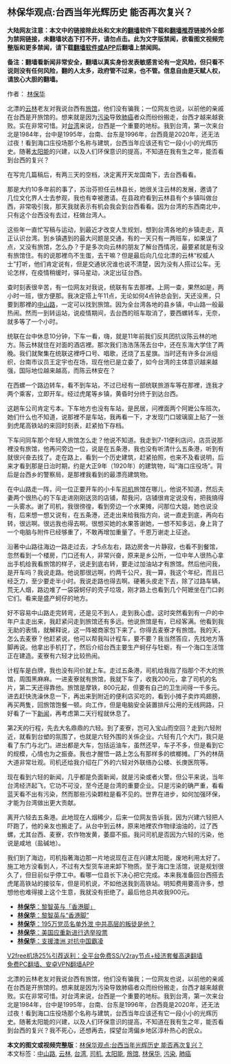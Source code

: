  <h2>林保华观点:台西当年光辉历史 能否再次复兴？</h2> <p class="notice"><b>大陆网友注意：本文中的链接除此处和文末的<a href="https://github.com/bannedbook/fanqiang" >翻墙</a>软件下载和<a href="https://github.com/killgcd/justmysocks/blob/master/README.md">翻墙推荐</a>链接外全部为禁网链接，未翻墙状态下打不开，请勿点击。此为文字版禁闻，欲看图文视频完整版和更多禁闻，请下载<a href="https://github.com/bannedbook/fanqiang">翻墙软件或APP</a>后翻墙上禁闻网。</p><p>备注：翻墙看新闻非常安全，翻墙以真实身份发表敏感言论有一定风险，但只看不说则没有任何风险，翻的人太多，政府管不过来，也不管。信息自由是天赋人权，请放心大胆的翻墙。</b></p>  <div class="entry"> <p>作者： <span class='wp_keywordlink'><a href="https://www.bannedbook.org/forum10/topic383.html" title="林保华" target="_blank">林保华</a></span></p> <p id="summary">北漂的<a href="https://www.bannedbook.org/bnews/tag/%E4%BA%91%E6%9E%97/" class="st_tag internal_tag" rel="tag" title="标签 云林 下的日志">云林</a>老友对我说台西有<a href="https://www.bannedbook.org/bnews/tag/%E6%97%85%E9%A6%86/" class="st_tag internal_tag" rel="tag" title="标签 旅馆 下的日志">旅馆</a>，他们没有骗我；一位网友也说，以前他的亲戚在台西是开旅馆的。想来就是因为<a href="https://www.bannedbook.org/bnews/tag/%e6%b1%a1%e6%9f%93/" class="st_tag internal_tag" rel="tag" title="标签 污染 下的日志">污染</a>导致<a href="https://www.bannedbook.org/bnews/tag/%e8%82%ba%e7%99%8c/" class="st_tag internal_tag" rel="tag" title="标签 肺癌 下的日志">肺癌</a>者众而纷纷搬走，台西才越来越衰败。实在非常可惜。对<a href="https://www.bannedbook.org/bnews/tag/%e5%8f%b0%e6%b9%be/" class="st_tag internal_tag" rel="tag" title="标签 台湾 下的日志">台湾</a>来说，台西是一个重要的地标。我到台湾，第一次来台北是1984年，台中是1995年，台南、台东是1996年，台西竟是2020年，还无法过夜！看到海口庒役场那个名称与建筑，台西当年应该还有它一段小小的光辉历史。随著<a href="https://www.bannedbook.org/bnews/tag/%e5%a4%aa%e9%98%b3%e8%83%bd/" class="st_tag internal_tag" rel="tag" title="标签 太阳能 下的日志">太阳能</a>的兴建，以及人们环保意识的提高，不知道在我有生之年，能否看到台西的复兴？</p> <p>在写完几篇稿后，有两三天的空档，决定离开天龙国南下，去台西看看。</p> <p>那是大约10多年前的事了，苏治芬担任云林县长，她很关注云林的发展，邀请了几位文化界人士去参观，我也有幸被邀请。在县政府看到云林县有个乡镇叫做台西，非常吸引我，那天我就表示有机会我会到台西看看。因为台湾的东西南北中，只有这个台西没有去过，枉做台湾人。</p>  <p>这些年一直忙写稿与运动，到最近才改变人生规划，想到台湾各地的乡镇走走，真正认识台湾。到乡镇遇到的最大问题是交通，有的一天只有一两班车，如果误了点，又没有旅馆，怎么办？于是多次向云林的朋友了解台西情况，最要紧就是有没有旅馆住。有的说那裡鸟不生蛋，去干嘛？但是最后向几位北漂的云林“权威人士”打听，他们肯定说有，但是交通状况谁也说不清楚，因为没有人搭过公车。无论怎样，在疫情稍缓时，驿马星动，决定出征台西。</p> <p>查时刻表很辛苦，有一位网友对我说，统联有车去那裡。上网一查，果然如是，两小时一班，很方便那。我决定搭上午11点，无论如何4点钟总会到，天还没黑，只要到那裡的<a href="https://www.bannedbook.org/bnews/tag/%E4%B8%AD%E5%B1%B1%E8%B7%AF/" class="st_tag internal_tag" rel="tag" title="标签 中山路 下的日志">中山路</a>，一定可以找到旅馆。因为全台湾各地的县乡镇，中山路一般最热闹。然而一到转运站，说疫情期间，去台西的班车取消了，要西螺转车，无奈，就多等了一个小时。</p> <p>统联在台中休息10分钟，下车一看，嗨，就是11年前我们反共团抗议陈云林的地方。陈云林就住在对面的酒店裡。那次我们浩浩荡荡去台中，还在东海大学住了两晚。我们就聚集在统联这裡呼口号、唱歌，还烧了五星旗。当时还有许多台派组织，台南市议员王定宇也在场，现在他已是立委了，如今台湾的主体意识越来越强，国际地位越来越高，而陈云林安在？</p> <p>在西螺一个路边转车，看不到车站，不过已经有一部统联旅游车等在那裡，连我才两个乘客，立即开车。经过虎尾等乡镇，黄昏时分终于到达台西。</p>  <p>这趟车公司肯定亏本。下车地方也没有车站，是民居，问裡面两个阿嬷公车班次，她们什么也不知道，说那裡不是车站，我再看一下，才发现门口玻璃窗上贴了一张到虎尾高铁站的来回时刻表，赶紧拍下存档。</p> <p>下车问同车那个年轻人旅馆怎么走？他说不知道。我走到7-11便利店问，店员说那裡没有旅馆，他再问旁边一位，说是在五条港，我也没有听清什么五条港，听到有就很兴奋去找了。走在路上，看到一个历史建筑，赶紧拍照，也来不及看说明，后来才看到那是日治时期，约是大正9年（1920年）的建筑物，叫“海口庒役场”。背后是台西乡的警察局，是那裡我看到的最漂亮建筑物。</p> <p>在中山路走一阵，问一位正要开车的小卡车<a href="https://www.bannedbook.org/bnews/tag/%e5%8f%b8%e6%9c%ba/" class="st_tag internal_tag" rel="tag" title="标签 司机 下的日志">司机</a>旅馆在哪儿，他说不知道，然后夫妻两个很热心的下车走进刚刚送货的店铺，帮我问，店铺很肯定说没有，把我搞得一头雾水。谢了司机，我很徬徨，看到旁边一个水果摊，问那位大姐，她也说没有，后来想一想又说有，在五条港，还走出来给我指方向，说一直走到底，再向右转，很远啊。很远我也得去啊。很想买她的水果答谢她，一想不知多远，身上背了一个电脑与附件已经够重了，不敢再增加重量了。千恩万谢走上征途。</p> <p>沿著中山路往海边一路走过去，才5点左右，路边房舍一片静寂，也看不到餐馆，忽然看到一个楼房，门口还有人，非常兴奋，原来是乡公所，一位中年人很热心拿出手机给我看旅馆的样子，说走到底右转，要走过加油站才有旅馆。然后他问我，是开车吗？我说走路。他说那很远啊，约两千公尺，我一算，我这个年纪，而且已经乏力，至少要走半小时。我说走路也得去啊。硬著头皮走下去，除了过路车辆，荒无人烟，路边堆了一袋袋蚵仔的壳子垃圾，刚才路上也看到几个阿嬷坐在门口剥它们。看来是盛产蚵仔的地方。</p>  <p>好不容易中山路走完转弯，还是见不到人，走到我心虚。这时突然看到有一户的中年户主走出来，我赶紧问走到旅馆还有多远。他说旅馆是有，已经客满。他看到我无助的表情，就解释说，这一阵被商家包下来了。你得去麦寮才有旅馆。我的天，怎么去麦寮？他赶紧说，他可以帮我叫计程车，要不要？我当然答应，先找地方落脚再说。他拿出手机打了，然后介绍台西主要生产蚵仔与牡蛎，有一个海口生活馆正在建造。麦寮有六轻才比较热闹。</p> <p>计程车是白牌，我也没有问价就上车。走过五条港，司机给我指了指那个不大的旅馆，周围黑麻麻。一进麦寮就有旅馆，我就下车了，收我200元，拿了司机的名片，第二天还得靠他。旅馆是摩铁，800元起，但要有自己的卫生间得一千多元。进去赶快洗澡休息一下，再出来到附近的便利店买吃的，看到小摊子卖炸鸡翅膀，再买两隻，回旅馆饱餐一顿。向工作，但是电脑安全装置排斥公用的无线网路，只好看了一下<span class='wp_keywordlink_affiliate'><a href="https://www.bannedbook.org/" title="新闻">新闻</a></span>，再考虑第二天行程就休息了。</p> <p>第2天的行程，先去大名鼎鼎的六轻。到了麦寮，岂可入宝山而空回？走到六轻附近，就看到台塑的氛围了，也就是六轻外围的关係企业。六轻有几个大门，我只是看了东门与北门。进出都是大车，包括运油车，虽然还早，车子不多，但是看到它的规模，心情也为之振奋。我也才醒悟一路上怎么有那样多的槟榔摊。厂外的林荫大道非常壮观。司机还给我介绍在厂外的六轻对外联络办公楼、长庚医院等。</p> <p>现在看到六轻的新闻，几乎都是负面新闻，就是污染或者火警。但公平来说，当年台湾经济起飞，它功不可没，至今还是台湾的重要企业。只是污染的确严重，看看蓝天看不出有污染，然而那些污染颗粒是看不见的。世界在进步，如何加强环保，才能为台湾做出更大贡献。</p>  <p>离开六轻去五条港。此地现在人烟稀少，后来一位网友告诉我，因为兴建六轻把人吓跑了，他的亲友也搬走了。从台中到云林，原来地裡农作物绿油油的，过了西螺，尤其台西、麦寮，农作物发黄，萎靡不振。我问司机是否因为六轻的污染，他说是咸地（盐碱地）。</p> <p>我们到了海边，司机指著海边那一片地说现在正在兴建太阳能，废地利用太好了。施工地方没看到人，不过有大型货车进来卸下物质。至于海口生活馆，说是规划很久了，但目前似乎停工中。看哪一位县长下决心把它完成。本来我准备回台西搭去虎尾高铁站的接驳车，但是司机说，不如他送我到高铁站。明知费用要高许多，想想他也难得接上这个生意，我就没有拒绝了。最后他总共收我900元。</p> <ul class='op-related-articles' title='相关阅读'> <li><a href='https://www.bannedbook.org/bnews/baitai/20201217/1449637.html' target='_blank'><b>林保华</b>：黎智英与「香港脚」</a></li> <li><a href='https://www.bannedbook.org/bnews/comments/20201217/1449504.html' target='_blank'><b>林保华</b>：黎智英与“香港脚”</a></li> <li><a href='https://www.bannedbook.org/bnews/comments/20201214/1447402.html' target='_blank'><b>林保华</b>：195万党员名单外泄 中共高层的叛徒是他？</a></li> <li><a href='https://www.bannedbook.org/bnews/baitai/20201209/1444576.html' target='_blank'><b>林保华</b>：美国应重新进行选举投票</a></li> <li><a href='https://www.bannedbook.org/bnews/baitai/20201202/1440703.html' target='_blank'><b>林保华</b>：支援澳洲 对抗中国霸凌</a></li> </ul> <p class="texttj"> <a href="https://www.bannedbook.org/forum23/topic22702.html" target="_blank">V2free机场25%引荐返利：全平台免费SS/V2ray节点+经济套餐高速翻墙</a><br/> <a href="https://github.com/bannedbook/fanqiang/wiki/%E7%A6%81%E9%97%BB%E7%BD%91%E5%AE%89%E5%8D%93%E7%BF%BB%E5%A2%99%E6%96%B0%E9%97%BBAPP" target="_blank">免费PC翻墙、安卓VPN翻墙APP</a></p><p>北漂的云林老友对我说台西有旅馆，他们没有骗我；一位网友也说，以前他的亲戚在台西是开旅馆的。想来就是因为污染导致肺癌者众而纷纷搬走，台西才越来越衰败。实在非常可惜。对台湾来说，台西是一个重要的地标。我到台湾，第一次来台北是1984年，台中是1995年，台南、台东是1996年，台西竟是2020年，还无法过夜！看到海口庒役场那个名称与建筑，台西当年应该还有它一段小小的光辉历史。随著太阳能的兴建，以及人们环保意识的提高，不知道在我有生之年，能否看到台西的复兴？我不死心，还想再去，探望台湾偏乡地区淳朴热心的民众。</p><a name='sharetosocial'></a>       <div><b>本文的图文或视频完整版</b>：<a href='https://www.bannedbook.org/bnews/comments/20201218/1450182.html'>林保华观点:台西当年光辉历史 能否再次复兴？</a></div>  </div><!--END ENTRY--> <div class="postfooter"> <div>本文标签：<a href="https://www.bannedbook.org/bnews/tag/%E4%B8%AD%E5%B1%B1%E8%B7%AF/" rel="tag">中山路</a>, <a href="https://www.bannedbook.org/bnews/tag/%E4%BA%91%E6%9E%97/" rel="tag">云林</a>, <a href="https://www.bannedbook.org/bnews/tag/%e5%8f%b0%e6%b9%be/" rel="tag">台湾</a>, <a href="https://www.bannedbook.org/bnews/tag/%e5%8f%b8%e6%9c%ba/" rel="tag">司机</a>, <a href="https://www.bannedbook.org/bnews/tag/%e5%a4%aa%e9%98%b3%e8%83%bd/" rel="tag">太阳能</a>, <a href="https://www.bannedbook.org/bnews/tag/%E6%97%85%E9%A6%86/" rel="tag">旅馆</a>, <a href="https://www.bannedbook.org/bnews/tag/%e6%9e%97%e4%bf%9d%e5%8d%8e/" rel="tag">林保华</a>, <a href="https://www.bannedbook.org/bnews/tag/%e6%b1%a1%e6%9f%93/" rel="tag">污染</a>, <a href="https://www.bannedbook.org/bnews/tag/%e8%82%ba%e7%99%8c/" rel="tag">肺癌</a></div>  </div><!--END POSTFOOTER--> 